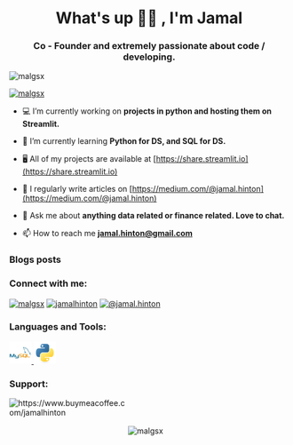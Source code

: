 <h1 align="center">What's up 👋🏽 , I'm Jamal</h1>
<h3 align="center">Co - Founder and extremely passionate about code / developing.</h3>

<p align="left"> <img src="https://komarev.com/ghpvc/?username=malgsx&label=Profile%20views&color=0e75b6&style=flat" alt="malgsx" /> </p>

<p align="left"> <a href="https://twitter.com/malgsx" target="blank"><img src="https://img.shields.io/twitter/follow/malgsx?logo=twitter&style=for-the-badge" alt="malgsx" /></a> </p>

- 💻 I’m currently working on **projects in python and hosting them on Streamlit.**

- 🧠 I’m currently learning **Python for DS, and SQL for DS.**

- 🖥️ All of my projects are available at [https://share.streamlit.io](https://share.streamlit.io)

- 📓 I regularly write articles on [https://medium.com/@jamal.hinton](https://medium.com/@jamal.hinton)

- 💬 Ask me about **anything data related or finance related. Love to chat.**

- 📫 How to reach me **jamal.hinton@gmail.com**

### Blogs posts
<!-- BLOG-POST-LIST:START -->
<!-- BLOG-POST-LIST:END -->

<h3 align="left">Connect with me:</h3>
<p align="left">
<a href="https://twitter.com/malgsx" target="blank"><img align="center" src="https://raw.githubusercontent.com/rahuldkjain/github-profile-readme-generator/master/src/images/icons/Social/twitter.svg" alt="malgsx" height="30" width="40" /></a>
<a href="https://linkedin.com/in/jamalhinton" target="blank"><img align="center" src="https://raw.githubusercontent.com/rahuldkjain/github-profile-readme-generator/master/src/images/icons/Social/linked-in-alt.svg" alt="jamalhinton" height="30" width="40" /></a>
<a href="https://medium.com/@jamal.hinton" target="blank"><img align="center" src="https://raw.githubusercontent.com/rahuldkjain/github-profile-readme-generator/master/src/images/icons/Social/medium.svg" alt="@jamal.hinton" height="30" width="40" /></a>
</p>

<h3 align="left">Languages and Tools:</h3>
<p align="left"> <a href="https://www.mysql.com/" target="_blank" rel="noreferrer"> <img src="https://raw.githubusercontent.com/devicons/devicon/master/icons/mysql/mysql-original-wordmark.svg" alt="mysql" width="40" height="40"/> </a> <a href="https://www.python.org" target="_blank" rel="noreferrer"> <img src="https://raw.githubusercontent.com/devicons/devicon/master/icons/python/python-original.svg" alt="python" width="40" height="40"/> </a> </p>

<h3 align="left">Support:</h3>
<p><a href="https://www.buymeacoffee.com/https://www.buymeacoffee.com/jamalhinton"> <img align="left" src="https://cdn.buymeacoffee.com/buttons/v2/default-yellow.png" height="50" width="210" alt="https://www.buymeacoffee.com/jamalhinton" /></a></p><br><br>

<p>&nbsp;<img align="center" src="https://github-readme-stats.vercel.app/api?username=malgsx&show_icons=true&locale=en" alt="malgsx" /></p>

